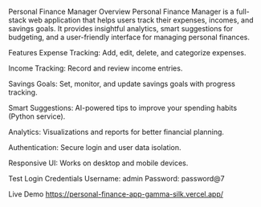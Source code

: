 Personal Finance Manager
Overview
Personal Finance Manager is a full-stack web application that helps users track their expenses, incomes, and savings goals.
It provides insightful analytics, smart suggestions for budgeting, and a user-friendly interface for managing personal finances.

Features
Expense Tracking: Add, edit, delete, and categorize expenses.

Income Tracking: Record and review income entries.

Savings Goals: Set, monitor, and update savings goals with progress tracking.

Smart Suggestions: AI-powered tips to improve your spending habits (Python service).

Analytics: Visualizations and reports for better financial planning.

Authentication: Secure login and user data isolation.

Responsive UI: Works on desktop and mobile devices.

Test Login Credentials
Username: admin Password: password@7

Live Demo
https://personal-finance-app-gamma-silk.vercel.app/

